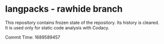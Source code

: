 # langpacks - rawhide branch

This repository contains frozen state of the repository.
Its history is cleared. It is used only for static code
analysis with Codacy.

Commit Time: 1689589457